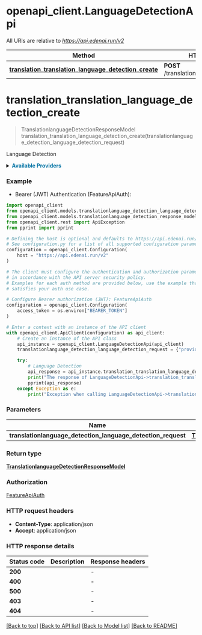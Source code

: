 # openapi_client.LanguageDetectionApi

All URIs are relative to *https://api.edenai.run/v2*

Method | HTTP request | Description
------------- | ------------- | -------------
[**translation_translation_language_detection_create**](LanguageDetectionApi.md#translation_translation_language_detection_create) | **POST** /translation/language_detection | Language Detection


# **translation_translation_language_detection_create**
> TranslationlanguageDetectionResponseModel translation_translation_language_detection_create(translationlanguage_detection_language_detection_request)

Language Detection

<details><summary><strong style='color: #0072a3; cursor: pointer'>Available Providers</strong></summary>    |Provider|Version|Price|Billing unit| |----|-------|-----|------------| |**amazon**|`boto3 (v1.15.18)`|1.0 (per 1000000 char)|300 char |**google**|`v1`|20.0 (per 1000000 char)|1 char |**ibm**|`v1 (2021-08-01)`|20.0 (per 1000000 char)|1000 char |**microsoft**|`v3.1`|1.0 (per 1000000 char)|1000 char |**neuralspace**|`v1`|7.0 (per 1000 request)|1 request |**modernmt**|`1.1.0`|8.0 (per 1000000 char)|1 char |**openai**|`v1`|20.0 (per 1000000 token)|1 token   </details>  

### Example

* Bearer (JWT) Authentication (FeatureApiAuth):

```python
import openapi_client
from openapi_client.models.translationlanguage_detection_language_detection_request import TranslationlanguageDetectionLanguageDetectionRequest
from openapi_client.models.translationlanguage_detection_response_model import TranslationlanguageDetectionResponseModel
from openapi_client.rest import ApiException
from pprint import pprint

# Defining the host is optional and defaults to https://api.edenai.run/v2
# See configuration.py for a list of all supported configuration parameters.
configuration = openapi_client.Configuration(
    host = "https://api.edenai.run/v2"
)

# The client must configure the authentication and authorization parameters
# in accordance with the API server security policy.
# Examples for each auth method are provided below, use the example that
# satisfies your auth use case.

# Configure Bearer authorization (JWT): FeatureApiAuth
configuration = openapi_client.Configuration(
    access_token = os.environ["BEARER_TOKEN"]
)

# Enter a context with an instance of the API client
with openapi_client.ApiClient(configuration) as api_client:
    # Create an instance of the API class
    api_instance = openapi_client.LanguageDetectionApi(api_client)
    translationlanguage_detection_language_detection_request = {"providers":"amazon,neuralspace,openai,microsoft,google,ibm,modernmt","text":"Ogni individuo ha diritto all'istruzione. L'istruzione deve essere gratuita almeno per quanto riguarda le classi elementari e fondamentali. L'istruzione elementare deve essere obbligatoria. L'istruzione tecnica e professionale deve essere messa alla portata di tutti e l'istruzione superiore deve essere egualmente accessibile a tutti sulla base del merito.\nL'istruzione deve essere indirizzata al pieno sviluppo della personalità umana ed al rafforzamento del rispetto dei diritti umani e delle libertà fondamentali. Essa deve promuovere la comprensione, la tolleranza, l'amicizia fra tutte le Nazioni, i gruppi razziali e religiosi, e deve favorire l'opera delle Nazioni Unite per il mantenimento della pace.\nI genitori hanno diritto di priorità nella scelta del genere di istruzione da impartire ai loro figli."} # TranslationlanguageDetectionLanguageDetectionRequest | 

    try:
        # Language Detection
        api_response = api_instance.translation_translation_language_detection_create(translationlanguage_detection_language_detection_request)
        print("The response of LanguageDetectionApi->translation_translation_language_detection_create:\n")
        pprint(api_response)
    except Exception as e:
        print("Exception when calling LanguageDetectionApi->translation_translation_language_detection_create: %s\n" % e)
```



### Parameters


Name | Type | Description  | Notes
------------- | ------------- | ------------- | -------------
 **translationlanguage_detection_language_detection_request** | [**TranslationlanguageDetectionLanguageDetectionRequest**](TranslationlanguageDetectionLanguageDetectionRequest.md)|  | 

### Return type

[**TranslationlanguageDetectionResponseModel**](TranslationlanguageDetectionResponseModel.md)

### Authorization

[FeatureApiAuth](../README.md#FeatureApiAuth)

### HTTP request headers

 - **Content-Type**: application/json
 - **Accept**: application/json

### HTTP response details

| Status code | Description | Response headers |
|-------------|-------------|------------------|
**200** |  |  -  |
**400** |  |  -  |
**500** |  |  -  |
**403** |  |  -  |
**404** |  |  -  |

[[Back to top]](#) [[Back to API list]](../README.md#documentation-for-api-endpoints) [[Back to Model list]](../README.md#documentation-for-models) [[Back to README]](../README.md)

